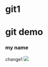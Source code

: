 # git1
# git demo 
### my name 
change1
![](https://assets.americanliterature.com/kids-stories/gingerbread-man/title.jpg)

